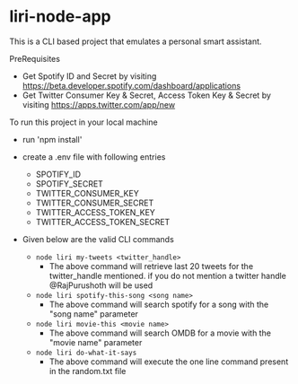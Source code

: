# liri-node-app

This is a CLI based project that emulates a personal smart assistant. 

PreRequisites

* Get Spotify ID and Secret by visiting https://beta.developer.spotify.com/dashboard/applications
* Get Twitter Consumer Key & Secret, Access Token Key & Secret by visiting https://apps.twitter.com/app/new 

To run this project in your local machine

* run 'npm install'
* create a .env file with following entries
    * SPOTIFY_ID
    * SPOTIFY_SECRET
    * TWITTER_CONSUMER_KEY
    * TWITTER_CONSUMER_SECRET
    * TWITTER_ACCESS_TOKEN_KEY
    * TWITTER_ACCESS_TOKEN_SECRET




 * Given below are the valid CLI commands

    *   `node liri my-tweets <twitter_handle>`
        *  The above command will retrieve last 20 tweets for the twitter_handle mentioned. if you do not mention a twitter handle @RajPurushoth will be used
    *   `node liri spotify-this-song <song name>`
        *   The above command will search spotify for a song with the "song name" parameter 
    *   `node liri movie-this <movie name>`
        *   The above command will search OMDB for a movie with the "movie name" parameter
    *   `node liri do-what-it-says`
        *   The above command will execute the one line command present in the random.txt file
